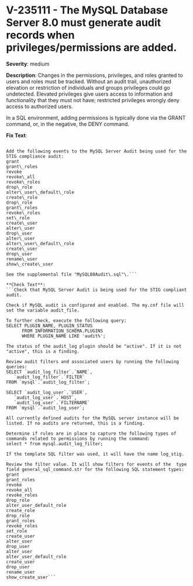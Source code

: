 # V-235111 - The MySQL Database Server 8.0 must generate audit records when privileges/permissions are added.

**Severity**: medium

**Description**:
Changes in the permissions, privileges, and roles granted to users and roles must be tracked. Without an audit trail, unauthorized elevation or restriction of individuals and groups privileges could go undetected. Elevated privileges give users access to information and functionality that they must not have; restricted privileges wrongly deny access to authorized users.

In a SQL environment, adding permissions is typically done via the GRANT command, or, in the negative, the DENY command.

**Fix Text**:
```Configure the MySQL Database Server to audit when privileges/permissions are added\.

Add the following events to the MySQL Server Audit being used for the STIG compliance audit: 
grant
grant\_roles
revoke
revoke\_all
revoke\_roles
drop\_role
alter\_user\_default\_role
create\_role
drop\_role
grant\_roles
revoke\_roles
set\_role
create\_user
alter\_user
drop\_user
alter\_user
alter\_user\_default\_role
create\_user
drop\_user
rename\_user
show\_create\_user

See the supplemental file "MySQL80Audit\.sql"\.```

**Check Text**:
```Check that MySQL Server Audit is being used for the STIG compliant audit.

Check if MySQL audit is configured and enabled. The my.cnf file will set the variable audit_file.

To further check, execute the following query: 
SELECT PLUGIN_NAME, PLUGIN_STATUS
      FROM INFORMATION_SCHEMA.PLUGINS
      WHERE PLUGIN_NAME LIKE 'audit%';

The status of the audit_log plugin should be "active". If it is not "active", this is a finding.

Review audit filters and associated users by running the following queries:
SELECT `audit_log_filter`.`NAME`,
   `audit_log_filter`.`FILTER`
FROM `mysql`.`audit_log_filter`;

SELECT `audit_log_user`.`USER`,
   `audit_log_user`.`HOST`,
   `audit_log_user`.`FILTERNAME`
FROM `mysql`.`audit_log_user`;

All currently defined audits for the MySQL server instance will be listed. If no audits are returned, this is a finding.

Determine if rules are in place to capture the following types of commands related to permissions by running the command:
select * from mysql.audit_log_filter;

If the template SQL filter was used, it will have the name log_stig.

Review the filter value. It will show filters for events of the  type field general_sql_command.str for the following SQL statement types:
grant
grant_roles
revoke
revoke_all
revoke_roles
drop_role
alter_user_default_role
create_role
drop_role
grant_roles
revoke_roles
set_role
create_user
alter_user
drop_user
alter_user
alter_user_default_role
create_user
drop_user
rename_user
show_create_user```
